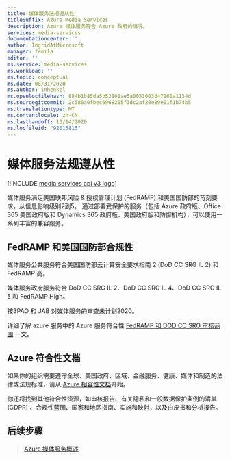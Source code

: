 ```yaml
---
title: 媒体服务法规遵从性
titleSuffix: Azure Media Services
description: Azure 媒体服务符合 Azure 政府的情况。
services: media-services
documentationcenter: ''
author: IngridAtMicrosoft
manager: femila
editor: ''
ms.service: media-services
ms.workload: ''
ms.topic: conceptual
ms.date: 08/31/2020
ms.author: inhenkel
ms.openlocfilehash: 884b1b85da5b52101ae5a0053003d47260a1134d
ms.sourcegitcommit: 2c586a0fbec6968205f3dc2af20e89e01f1b74b5
ms.translationtype: MT
ms.contentlocale: zh-CN
ms.lasthandoff: 10/14/2020
ms.locfileid: "92015815"
---
```

# <a name="media-services-regulatory-compliance"></a>媒体服务法规遵从性

[!INCLUDE [media services api v3 logo](./includes/v3-hr.md)]

媒体服务满足美国联邦风险 & 授权管理计划 (FedRAMP) 和美国国防部的苛刻要求，从信息影响级别2到5。 通过部署受保护的服务（包括 Azure 政府版、Office 365 美国政府版和 Dynamics 365 政府版、美国政府版和防御机构），可以使用一系列丰富的兼容服务。

## <a name="fedramp-and-us-department-of-defense-compliance"></a>FedRAMP 和美国国防部合规性

媒体服务公共服务符合美国国防部云计算安全要求指南 2 (DoD CC SRG IL 2) 和 FedRAMP 高。

媒体服务政府服务符合 DoD CC SRG IL 2、DoD CC SRG IL 4、DoD CC SRG IL 5 和 FedRAMP High。

按3PAO 和 JAB 对媒体服务的审查未计划2020。

详细了解 azure 服务中的 Azure 服务符合性 [FedRAMP 和 DOD CC SRG 审核范围](../../azure-government/compliance/azure-services-in-fedramp-auditscope.md) 一文。

## <a name="azure-compliance-documentation"></a>Azure 符合性文档

如果你的组织需要遵守全球、美国政府、区域、金融服务、健康、媒体和制造的法律或法规标准，请从 [Azure 相容性文档](../../compliance/index.yml)开始。

你还将找到其他符合性资源，如审核报告、有关隐私和一般数据保护条例的清单 (GDPR) 、合规性蓝图、国家和地区指南、实施和映射，以及白皮书和分析报告。

## <a name="next-steps"></a>后续步骤

> [Azure 媒体服务概述](media-services-overview.md)